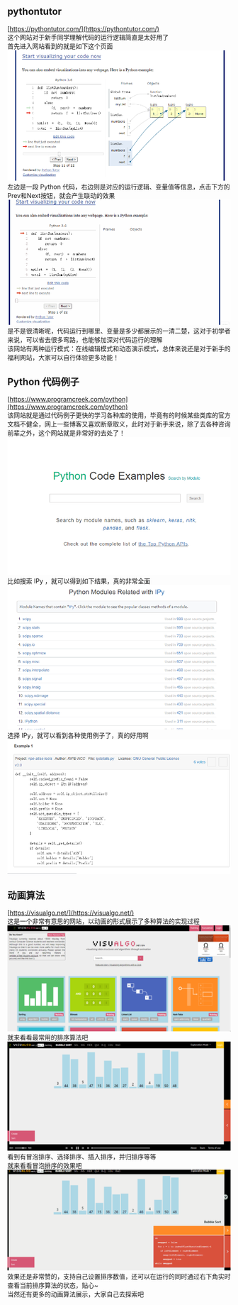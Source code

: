 <a name="n8UHK"></a>
## pythontutor
[https://pythontutor.com/](https://pythontutor.com/)<br />这个网站对于新手同学理解代码的运行逻辑简直是太好用了<br />首先进入网站看到的就是如下这个页面<br />![](./img/1697171696480-b8e0b8e1-698d-4076-8a45-94294249169c.png)<br />左边是一段 Python 代码，右边则是对应的运行逻辑、变量值等信息，点击下方的Prev和Next按钮，就会产生联动的效果<br />![](./img/1697171696506-bb06babf-7090-4c04-8aa6-303ec7b30591.gif)<br />是不是很清晰呢，代码运行到哪里、变量是多少都展示的一清二楚，这对于初学者来说，可以省去很多弯路，也能够加深对代码运行的理解<br />该网站有两种运行模式：在线编辑模式和动态演示模式，总体来说还是对于新手的福利网站，大家可以自行体验更多功能！
<a name="JOTab"></a>
## Python 代码例子
[https://www.programcreek.com/python](https://www.programcreek.com/python)<br />该网站就是通过代码例子更快的学习各种库的使用，毕竟有的时候某些类库的官方文档不健全，网上一些博客又喜欢断章取义，此时对于新手来说，除了去各种咨询前辈之外，这个网站就是非常好的去处了！<br />![](./img/1697171697072-f55555d3-0d58-4d12-9d2a-12b0ba195453.png)<br />比如搜索 IPy ，就可以得到如下结果，真的非常全面<br />![](./img/1697171697801-56533a00-7cdc-411b-9c24-23da4e15547b.gif)<br />选择 IPy，就可以看到各种使用例子了，真的好用啊<br />![](./img/1697171697852-934b4ea8-de32-4df4-a7e3-9444a686e9b1.png)
<a name="saJh2"></a>
## 动画算法
[https://visualgo.net/](https://visualgo.net/)<br />这是一个非常有意思的网站，以动画的形式展示了多种算法的实现过程<br />![](./img/1697171696427-2b8dce88-8a57-4d2b-9ed2-c71a523a7aae.png)<br />就来看看最常用的排序算法吧<br />![](./img/1697171696488-2556ba52-05e7-4b69-bb92-1ce9216f5eab.png)<br />看到有冒泡排序、选择排序、插入排序，并归排序等等<br />就来看看冒泡排序的效果吧<br />![](./img/1697171696492-0919c209-0482-4b48-8a86-553c3c5fee4b.gif)<br />效果还是非常赞的，支持自己设置排序数值，还可以在运行的同时通过右下角实时查看当前排序算法的状态，贴心~<br />当然还有更多的动画算法展示，大家自己去探索吧
